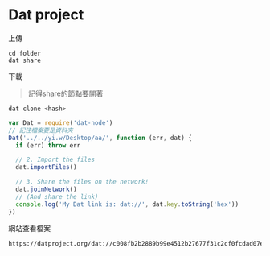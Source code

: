 # Dat project

上傳

```text
cd folder
dat share
```

下載

> 記得share的節點要開著

```text
dat clone <hash>
```

```javascript
var Dat = require('dat-node')
// 記住檔案要是資料夾
Dat('../../yi.w/Desktop/aa/', function (err, dat) {
  if (err) throw err

  // 2. Import the files
  dat.importFiles()

  // 3. Share the files on the network!
  dat.joinNetwork()
  // (And share the link)
  console.log('My Dat link is: dat://', dat.key.toString('hex'))
})
```

網站查看檔案

```text
https://datproject.org/dat://c008fb2b2889b99e4512b27677f31c2cf0fcdad07ecfecfa1b157b216a2341a7
```


